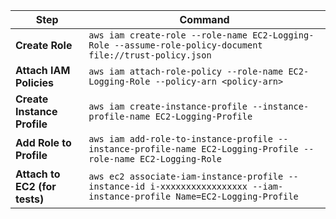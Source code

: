 | Step | Command |
|------|---------|
| **Create Role** | ```aws iam create-role --role-name EC2-Logging-Role --assume-role-policy-document file://trust-policy.json``` |
| **Attach IAM Policies** | ```aws iam attach-role-policy --role-name EC2-Logging-Role --policy-arn <policy-arn>``` |
| **Create Instance Profile** | ```aws iam create-instance-profile --instance-profile-name EC2-Logging-Profile``` |
| **Add Role to Profile** | ```aws iam add-role-to-instance-profile --instance-profile-name EC2-Logging-Profile --role-name EC2-Logging-Role``` |
| **Attach to EC2 (for tests)** | ```aws ec2 associate-iam-instance-profile --instance-id i-xxxxxxxxxxxxxxxxx --iam-instance-profile Name=EC2-Logging-Profile``` |

